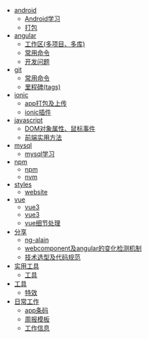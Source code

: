* [android]()
  * [Android学习](android\Android学习.md)
  * [打包](android\打包.md)
* [angular]()
  * [工作区(多项目、多库)](angular\工作区(多项目、多库).md)
  * [常用命令](angular\常用命令.md)
  * [开发问题](angular\开发问题.md)
* [git]()
  * [常用命令](git\常用命令.md)
  * [里程碑(tags)](git\里程碑(tags).md)
* [ionic]()
  * [app打包及上传](ionic\app打包及上传.md)
  * [ionic插件](ionic\ionic插件.md)
* [javascript]()
  * [DOM对象属性、鼠标事件](javascript\DOM对象属性、鼠标事件.md)
  * [前端实用方法](javascript\前端实用方法.md)
* [mysql]()
  * [mysql学习](mysql\mysql学习.md)
* [npm]()
  * [npm](npm\npm.md)
  * [nvm](npm\nvm.md)
* [styles]()
  * [website](styles\website.css)
* [vue]()
  * [vue3](vue\vue3.0.md)
  * [vue3](vue\vue3.0开发事项.md)
  * [vue细节处理](vue\vue细节处理.md)
* [分享]()
  * [ng-alain](分享\ng-alain.md)
  * [webcomponent及angular的变化检测机制](分享\webcomponent及angular的变化检测机制.md)
  * [技术选型及代码规范](分享\技术选型及代码规范.md)
* [实用工具]()
  * [工具](实用工具\工具.md)
* [工具]()
  * [特效](工具\特效.md)
* [日常工作]()
  * [app条码](日常工作\app条码.md)
  * [周报模板](日常工作\周报模板.md)
  * [工作信息](日常工作\工作信息.md)
